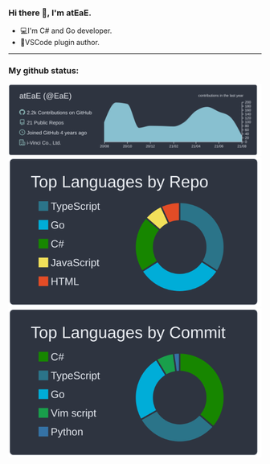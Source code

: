 ### Hi there 👋, I'm atEaE.

- 💻I'm C# and Go developer.
- 🔌VSCode plugin author.

---

###  My github status:

[![](https://raw.githubusercontent.com/atEaE/atEaE/master/profile-summary-card-output/nord_dark/0-profile-details.svg)](https://github.com/vn7n24fzkq/github-profile-summary-cards)
[![](https://raw.githubusercontent.com/atEaE/atEaE/master/profile-summary-card-output/nord_dark/1-repos-per-language.svg)](https://github.com/vn7n24fzkq/github-profile-summary-cards)
[![](https://raw.githubusercontent.com/atEaE/atEaE/master/profile-summary-card-output/nord_dark/2-most-commit-language.svg)](https://github.com/vn7n24fzkq/github-profile-summary-cards)
 